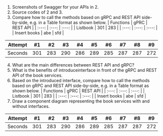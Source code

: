 1. Screenshots of Swagger for your APIs in 2. 
2. Source codes of 2 and 3. 
3. Compare how to call the methods based on gRPC and REST API side-by-side, e.g. in a Table format as shown below. 
| Functions | gPRC | REST API | 
| :---: | :---: | :---: | 
| Listbook | 301 | 283  |
| :---: | :---: | :---: |
| Insert books  | abe | sfd |

| Attempt | #1 | #2 | #3 | #4 | #5 | #6 | #7 | #8 | #9 | #10 | #11 | #12 |
| :---: | :---: | :---: | :---: | :---: | :---: | :---: | :---: | :---: | :---: | :---: | :---: | :---: |
| Seconds | 301 | 283 | 290 | 286 | 289 | 285 | 287 | 287 | 272 | 276 | 269 | 254 |

4. What are the main differences between REST API and gRPC?
5. What is the benefits of introduceinterface in front of the gRPC and REST API of the book services. 
6. Based on the introduced interface, compare how to call the methods based on gRPC and REST API side-by-side, e.g. in a
Table format as shown below. 
| Functions | gPRC | REST API |
| :---: | :---: | :---: |
| Listbook | 301 | 283  |
| :---: | :---: | :---: |
| Insert books  | abe | sfd |
7. Draw a component diagram representing the book services with and without interfaces.


| Attempt | #1 | #2 | #3 | #4 | #5 | #6 | #7 | #8 | #9 | #10 | #11 | #12 |
| :---: | :---: | :---: | :---: | :---: | :---: | :---: | :---: | :---: | :---: | :---: | :---: | :---: |
| Seconds | 301 | 283 | 290 | 286 | 289 | 285 | 287 | 287 | 272 | 276 | 269 | 254 |
